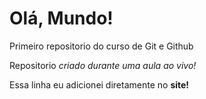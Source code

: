# Olá, Mundo!
 Primeiro repositorio do curso de Git e Github

Repositorio *criado durante uma aula ao vivo!*

Essa linha eu adicionei diretamente no **site!**
